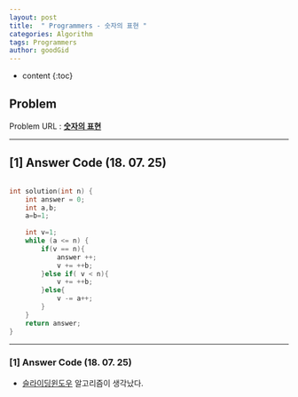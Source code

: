 ```yaml
---
layout: post
title:  " Programmers - 숫자의 표현 "
categories: Algorithm
tags: Programmers
author: goodGid
---
```

* content
{:toc}

## Problem 
Problem URL : **[숫자의 표현](https://programmers.co.kr/learn/courses/30/lessons/12924)**

---

## [1] Answer Code (18. 07. 25)

``` cpp

int solution(int n) {
    int answer = 0;
    int a,b;
    a=b=1;
    
    int v=1;
    while (a <= n) {
        if(v == n){
            answer ++;
            v += ++b;
        }else if( v < n){
            v += ++b;
        }else{
            v -= a++;
        }
    }
    return answer;
}

```

---

### [1] Answer Code (18. 07. 25)

* [슬라이딩윈도우](https://goodgid.github.io/1806/) 알고리즘이 생각났다. 